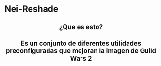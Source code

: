 # Nei-Reshade
<center><h2>¿Que es esto?<h2>
<p>Es un conjunto de diferentes utilidades preconfiguradas que mejoran la imagen de Guild Wars 2</p>
</center>
